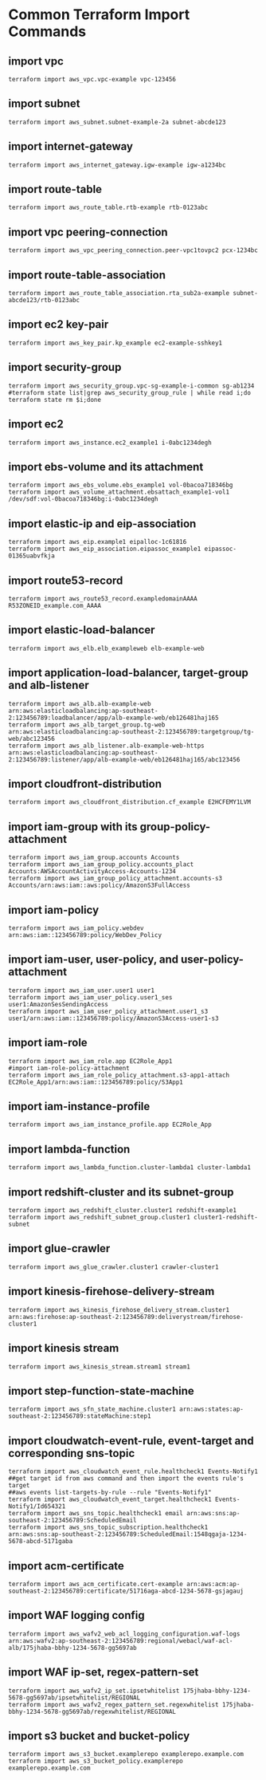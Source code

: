 # Common Terraform Import Commands

## import vpc
```
terraform import aws_vpc.vpc-example vpc-123456
```

## import subnet
```
terraform import aws_subnet.subnet-example-2a subnet-abcde123
```

## import internet-gateway
```
terraform import aws_internet_gateway.igw-example igw-a1234bc
```

## import route-table
```
terraform import aws_route_table.rtb-example rtb-0123abc
```

## import vpc peering-connection
```
terraform import aws_vpc_peering_connection.peer-vpc1tovpc2 pcx-1234bc
```

## import route-table-association
```
terraform import aws_route_table_association.rta_sub2a-example subnet-abcde123/rtb-0123abc
```

## import ec2 key-pair
```
terraform import aws_key_pair.kp_example ec2-example-sshkey1
```

## import security-group
```
terraform import aws_security_group.vpc-sg-example-i-common sg-ab1234
#terraform state list|grep aws_security_group_rule | while read i;do terraform state rm $i;done
```

## import ec2
```
terraform import aws_instance.ec2_example1 i-0abc1234degh
```

## import ebs-volume and its attachment
```
terraform import aws_ebs_volume.ebs_example1 vol-0bacoa718346bg
terraform import aws_volume_attachment.ebsattach_example1-vol1 /dev/sdf:vol-0bacoa718346bg:i-0abc1234degh
```

## import elastic-ip and eip-association
```
terraform import aws_eip.example1 eipalloc-1c61816
terraform import aws_eip_association.eipassoc_example1 eipassoc-01365uabvfkja
```

## import route53-record
```
terraform import aws_route53_record.exampledomainAAAA R53ZONEID_example.com_AAAA
```

## import elastic-load-balancer
```
terraform import aws_elb.elb_exampleweb elb-example-web
```

## import application-load-balancer, target-group and alb-listener
```
terraform import aws_alb.alb-example-web arn:aws:elasticloadbalancing:ap-southeast-2:123456789:loadbalancer/app/alb-example-web/eb126481haj165
terraform import aws_alb_target_group.tg-web arn:aws:elasticloadbalancing:ap-southeast-2:123456789:targetgroup/tg-web/abc123456
terraform import aws_alb_listener.alb-example-web-https arn:aws:elasticloadbalancing:ap-southeast-2:123456789:listener/app/alb-example-web/eb126481haj165/abc123456
```

## import cloudfront-distribution
```
terraform import aws_cloudfront_distribution.cf_example E2HCFEMY1LVM
```

## import iam-group with its group-policy-attachment
```
terraform import aws_iam_group.accounts Accounts
terraform import aws_iam_group_policy.accounts_plact Accounts:AWSAccountActivityAccess-Accounts-1234
terraform import aws_iam_group_policy_attachment.accounts-s3 Accounts/arn:aws:iam::aws:policy/AmazonS3FullAccess
```

## import iam-policy
```
terraform import aws_iam_policy.webdev arn:aws:iam::123456789:policy/WebDev_Policy
```

## import iam-user, user-policy, and user-policy-attachment
```
terraform import aws_iam_user.user1 user1
terraform import aws_iam_user_policy.user1_ses user1:AmazonSesSendingAccess
terraform import aws_iam_user_policy_attachment.user1_s3 user1/arn:aws:iam::123456789:policy/AmazonS3Access-user1-s3
```

## import iam-role
```
terraform import aws_iam_role.app EC2Role_App1
#import iam-role-policy-attachment
terraform import aws_iam_role_policy_attachment.s3-app1-attach EC2Role_App1/arn:aws:iam::123456789:policy/S3App1
```

## import iam-instance-profile
```
terraform import aws_iam_instance_profile.app EC2Role_App
```

## import lambda-function
```
terraform import aws_lambda_function.cluster-lambda1 cluster-lambda1
```

## import redshift-cluster and its subnet-group
```
terraform import aws_redshift_cluster.cluster1 redshift-example1
terraform import aws_redshift_subnet_group.cluster1 cluster1-redshift-subnet
```

## import glue-crawler
```
terraform import aws_glue_crawler.cluster1 crawler-cluster1
```

## import kinesis-firehose-delivery-stream
```
terraform import aws_kinesis_firehose_delivery_stream.cluster1 arn:aws:firehose:ap-southeast-2:123456789:deliverystream/firehose-cluster1
```

## import kinesis stream
```
terraform import aws_kinesis_stream.stream1 stream1
```

## import step-function-state-machine
```
terraform import aws_sfn_state_machine.cluster1 arn:aws:states:ap-southeast-2:123456789:stateMachine:step1
```

## import cloudwatch-event-rule, event-target and corresponding sns-topic
```
terraform import aws_cloudwatch_event_rule.healthcheck1 Events-Notify1
##get target id from aws command and then import the events rule's target
##aws events list-targets-by-rule --rule "Events-Notify1"
terraform import aws_cloudwatch_event_target.healthcheck1 Events-Notify1/Id654321
terraform import aws_sns_topic.healthcheck1 email arn:aws:sns:ap-southeast-2:123456789:ScheduledEmail
terraform import aws_sns_topic_subscription.healthcheck1 arn:aws:sns:ap-southeast-2:123456789:ScheduledEmail:1548qgaja-1234-5678-abcd-5171gaba
```

## import acm-certificate
```
terraform import aws_acm_certificate.cert-example arn:aws:acm:ap-southeast-2:123456789:certificate/51716aga-abcd-1234-5678-gsjagauj
```

## import WAF logging config
```
terraform import aws_wafv2_web_acl_logging_configuration.waf-logs arn:aws:wafv2:ap-southeast-2:123456789:regional/webacl/waf-acl-alb/175jhaba-bbhy-1234-5678-gg5697ab
```

## import WAF ip-set, regex-pattern-set
```
terraform import aws_wafv2_ip_set.ipsetwhitelist 175jhaba-bbhy-1234-5678-gg5697ab/ipsetwhitelist/REGIONAL
terraform import aws_wafv2_regex_pattern_set.regexwhitelist 175jhaba-bbhy-1234-5678-gg5697ab/regexwhitelist/REGIONAL
```

## import s3 bucket and bucket-policy
```
terraform import aws_s3_bucket.examplerepo examplerepo.example.com
terraform import aws_s3_bucket_policy.examplerepo examplerepo.example.com
```
